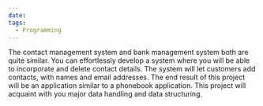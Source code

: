 ```yaml
---
date: 
tags:
  - Programming
---
```

The contact management system and bank management system both are quite similar. You can effortlessly develop a system where you will be able to incorporate and delete contact details. The system will let customers add contacts, with names and email addresses. The end result of this project will be an application similar to a phonebook application. This project will acquaint with you major data handling and data structuring.